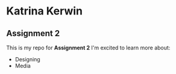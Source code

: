 # Katrina Kerwin
## Assignment 2
This is my repo for **Assignment 2**
I'm excited to learn more about:
- Designing
- Media


